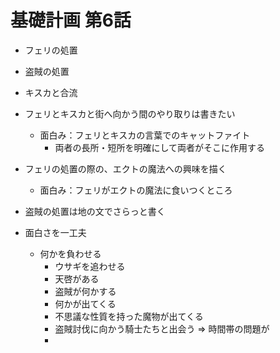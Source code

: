 # 基礎計画 第6話
- フェリの処置
- 盗賊の処置
- キスカと合流

- フェリとキスカと街へ向かう間のやり取りは書きたい
  - 面白み：フェリとキスカの言葉でのキャットファイト
    - 両者の長所・短所を明確にして両者がそこに作用する
- フェリの処置の際の、エクトの魔法への興味を描く
  - 面白み：フェリがエクトの魔法に食いつくところ
- 盗賊の処置は地の文でさらっと書く
- 面白さを一工夫
  - 何かを負わせる
    - ウサギを追わせる
    - 天啓がある
    - 盗賊が何かする
    - 何かが出てくる
    - 不思議な性質を持った魔物が出てくる
    - 盗賊討伐に向かう騎士たちと出会う => 時間帯の問題が
    - 
